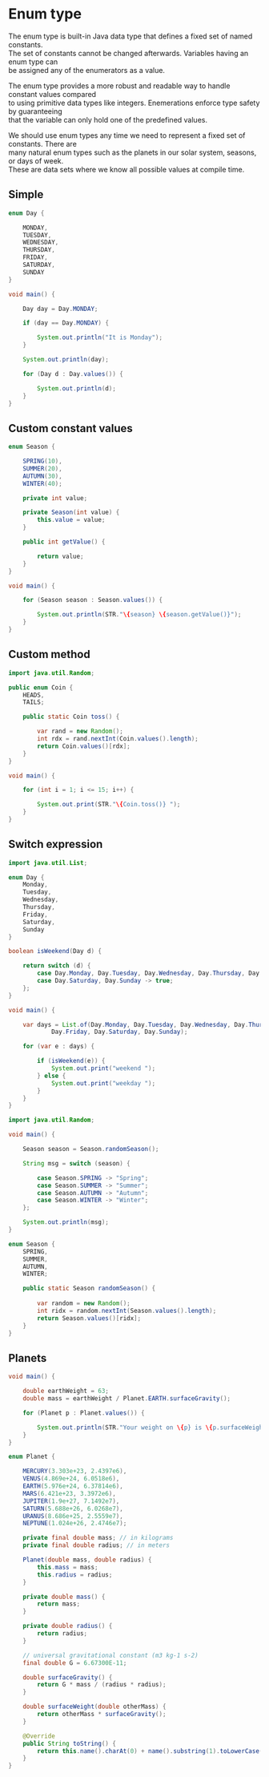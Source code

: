 # Enum type 

The enum type is built-in Java data type that defines a fixed set of named constants.   
The set of constants cannot be changed afterwards. Variables having an enum type can  
be assigned any of the enumerators as a value.

The enum type provides a more robust and readable way to handle constant values compared   
to using primitive data types like integers. Enemerations enforce type safety by guaranteeing  
that the variable can only hold one of the predefined values.

We should use enum types any time we need to represent a fixed set of constants. There are   
many natural enum types such as the planets in our solar system, seasons, or days of week.   
These are data sets where we know all possible values at compile time.


## Simple

```java
enum Day {

    MONDAY,
    TUESDAY,
    WEDNESDAY,
    THURSDAY,
    FRIDAY,
    SATURDAY,
    SUNDAY
}

void main() {

    Day day = Day.MONDAY;

    if (day == Day.MONDAY) {

        System.out.println("It is Monday");
    }

    System.out.println(day);

    for (Day d : Day.values()) {

        System.out.println(d);
    }
}
```

## Custom constant values

```java
enum Season {

    SPRING(10),
    SUMMER(20),
    AUTUMN(30),
    WINTER(40);

    private int value;

    private Season(int value) {
        this.value = value;
    }

    public int getValue() {

        return value;
    }
}

void main() {

    for (Season season : Season.values()) {

        System.out.println(STR."\{season} \{season.getValue()}");
    }
}
```


## Custom method

```java
import java.util.Random;

public enum Coin {
    HEADS,
    TAILS;

    public static Coin toss() {

        var rand = new Random();
        int rdx = rand.nextInt(Coin.values().length);
        return Coin.values()[rdx];
    }
}

void main() {

    for (int i = 1; i <= 15; i++) {

        System.out.print(STR."\{Coin.toss()} ");
    }
}
```

## Switch expression

```java
import java.util.List;

enum Day {
    Monday,
    Tuesday,
    Wednesday,
    Thursday,
    Friday,
    Saturday,
    Sunday
}

boolean isWeekend(Day d) {

    return switch (d) {
        case Day.Monday, Day.Tuesday, Day.Wednesday, Day.Thursday, Day.Friday -> false;
        case Day.Saturday, Day.Sunday -> true;
    };
}

void main() {

    var days = List.of(Day.Monday, Day.Tuesday, Day.Wednesday, Day.Thursday,
            Day.Friday, Day.Saturday, Day.Sunday);

    for (var e : days) {

        if (isWeekend(e)) {
            System.out.print("weekend ");
        } else {
            System.out.print("weekday ");
        }
    }
}
```


```java
import java.util.Random;

void main() {

    Season season = Season.randomSeason();

    String msg = switch (season) {

        case Season.SPRING -> "Spring";
        case Season.SUMMER -> "Summer";
        case Season.AUTUMN -> "Autumn";
        case Season.WINTER -> "Winter";
    };

    System.out.println(msg);
}

enum Season {
    SPRING,
    SUMMER,
    AUTUMN,
    WINTER;

    public static Season randomSeason() {
        
        var random = new Random();
        int ridx = random.nextInt(Season.values().length);
        return Season.values()[ridx];
    }
}
```

## Planets 

```java
void main() {

    double earthWeight = 63;
    double mass = earthWeight / Planet.EARTH.surfaceGravity();

    for (Planet p : Planet.values()) {

        System.out.println(STR."Your weight on \{p} is \{p.surfaceWeight(mass)}");
    }
}

enum Planet {

    MERCURY(3.303e+23, 2.4397e6),
    VENUS(4.869e+24, 6.0518e6),
    EARTH(5.976e+24, 6.37814e6),
    MARS(6.421e+23, 3.3972e6),
    JUPITER(1.9e+27, 7.1492e7),
    SATURN(5.688e+26, 6.0268e7),
    URANUS(8.686e+25, 2.5559e7),
    NEPTUNE(1.024e+26, 2.4746e7);

    private final double mass; // in kilograms
    private final double radius; // in meters

    Planet(double mass, double radius) {
        this.mass = mass;
        this.radius = radius;
    }

    private double mass() {
        return mass;
    }

    private double radius() {
        return radius;
    }

    // universal gravitational constant (m3 kg-1 s-2)
    final double G = 6.67300E-11;

    double surfaceGravity() {
        return G * mass / (radius * radius);
    }

    double surfaceWeight(double otherMass) {
        return otherMass * surfaceGravity();
    }

    @Override
    public String toString() {
        return this.name().charAt(0) + name().substring(1).toLowerCase();
    }
}
```

